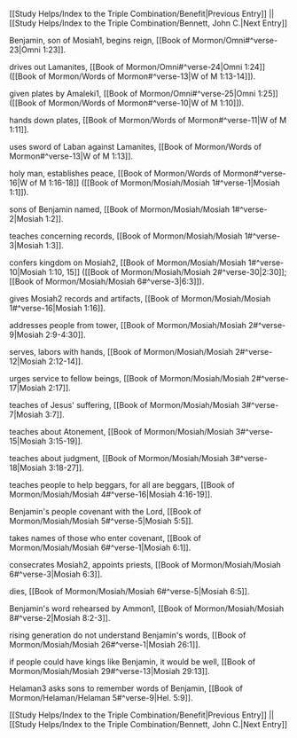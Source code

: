 [[Study Helps/Index to the Triple Combination/Benefit|Previous Entry]]  ||  [[Study Helps/Index to the Triple Combination/Bennett, John C.|Next Entry]]

 Benjamin, son of Mosiah1, begins reign, [[Book of Mormon/Omni#^verse-23|Omni 1:23]].

 drives out Lamanites, [[Book of Mormon/Omni#^verse-24|Omni 1:24]] ([[Book of Mormon/Words of Mormon#^verse-13|W of M 1:13-14]]).

 given plates by Amaleki1, [[Book of Mormon/Omni#^verse-25|Omni 1:25]] ([[Book of Mormon/Words of Mormon#^verse-10|W of M 1:10]]).

 hands down plates, [[Book of Mormon/Words of Mormon#^verse-11|W of M 1:11]].

 uses sword of Laban against Lamanites, [[Book of Mormon/Words of Mormon#^verse-13|W of M 1:13]].

 holy man, establishes peace, [[Book of Mormon/Words of Mormon#^verse-16|W of M 1:16-18]] ([[Book of Mormon/Mosiah/Mosiah 1#^verse-1|Mosiah 1:1]]).

 sons of Benjamin named, [[Book of Mormon/Mosiah/Mosiah 1#^verse-2|Mosiah 1:2]].

 teaches concerning records, [[Book of Mormon/Mosiah/Mosiah 1#^verse-3|Mosiah 1:3]].

 confers kingdom on Mosiah2, [[Book of Mormon/Mosiah/Mosiah 1#^verse-10|Mosiah 1:10, 15]] ([[Book of Mormon/Mosiah/Mosiah 2#^verse-30|2:30]]; [[Book of Mormon/Mosiah/Mosiah 6#^verse-3|6:3]]).

 gives Mosiah2 records and artifacts, [[Book of Mormon/Mosiah/Mosiah 1#^verse-16|Mosiah 1:16]].

 addresses people from tower, [[Book of Mormon/Mosiah/Mosiah 2#^verse-9|Mosiah 2:9-4:30]].

 serves, labors with hands, [[Book of Mormon/Mosiah/Mosiah 2#^verse-12|Mosiah 2:12-14]].

 urges service to fellow beings, [[Book of Mormon/Mosiah/Mosiah 2#^verse-17|Mosiah 2:17]].

 teaches of Jesus' suffering, [[Book of Mormon/Mosiah/Mosiah 3#^verse-7|Mosiah 3:7]].

 teaches about Atonement, [[Book of Mormon/Mosiah/Mosiah 3#^verse-15|Mosiah 3:15-19]].

 teaches about judgment, [[Book of Mormon/Mosiah/Mosiah 3#^verse-18|Mosiah 3:18-27]].

 teaches people to help beggars, for all are beggars, [[Book of Mormon/Mosiah/Mosiah 4#^verse-16|Mosiah 4:16-19]].

 Benjamin's people covenant with the Lord, [[Book of Mormon/Mosiah/Mosiah 5#^verse-5|Mosiah 5:5]].

 takes names of those who enter covenant, [[Book of Mormon/Mosiah/Mosiah 6#^verse-1|Mosiah 6:1]].

 consecrates Mosiah2, appoints priests, [[Book of Mormon/Mosiah/Mosiah 6#^verse-3|Mosiah 6:3]].

 dies, [[Book of Mormon/Mosiah/Mosiah 6#^verse-5|Mosiah 6:5]].

 Benjamin's word rehearsed by Ammon1, [[Book of Mormon/Mosiah/Mosiah 8#^verse-2|Mosiah 8:2-3]].

 rising generation do not understand Benjamin's words, [[Book of Mormon/Mosiah/Mosiah 26#^verse-1|Mosiah 26:1]].

 if people could have kings like Benjamin, it would be well, [[Book of Mormon/Mosiah/Mosiah 29#^verse-13|Mosiah 29:13]].

 Helaman3 asks sons to remember words of Benjamin, [[Book of Mormon/Helaman/Helaman 5#^verse-9|Hel. 5:9]].

[[Study Helps/Index to the Triple Combination/Benefit|Previous Entry]]  ||  [[Study Helps/Index to the Triple Combination/Bennett, John C.|Next Entry]]